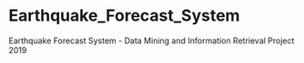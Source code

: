 # Earthquake_Forecast_System
Earthquake Forecast System - Data Mining and Information Retrieval Project 2019
